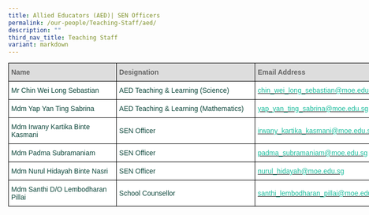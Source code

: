 ```yaml
---
title: Allied Educators (AED)| SEN Officers
permalink: /our-people/Teaching-Staff/aed/
description: ""
third_nav_title: Teaching Staff
variant: markdown
---
```

<style type="text/css">
.tg  {border-collapse:collapse;border-spacing:0;margin:0px auto;}
.tg td{border-color:black;border-style:solid;border-width:1px;font-family:Arial, sans-serif;font-size:14px;
  overflow:hidden;padding:10px 5px;word-break:normal;}
.tg th{border-color:black;border-style:solid;border-width:1px;font-family:Arial, sans-serif;font-size:14px;
  font-weight:normal;overflow:hidden;padding:10px 5px;word-break:normal;}
.tg .tg-yhj3{background-color:#FFF;color:#0C463A;text-align:left;vertical-align:middle}
.tg .tg-feqv{background-color:#DDD;color:#666;font-weight:bold;text-align:left;vertical-align:middle}
.tg .tg-o5fr{background-color:#FFF;color:#FD6500;text-align:left;vertical-align:middle}
</style>
<table class="tg" style="undefined;table-layout: fixed; width: 800px">
<colgroup>
<col style="width: 223px">
<col style="width: 287px">
<col style="width: 300px">
</colgroup>
<tbody>
  <tr>
    <td class="tg-feqv"><span style="color:#666;background-color:#DDD">Name</span></td>
    <td class="tg-feqv"><span style="color:#666;background-color:#DDD">Designation</span></td>
    <td class="tg-feqv"><span style="color:#666;background-color:#DDD">Email Address</span></td>
  </tr>
  <tr>
    <td class="tg-yhj3">Mr Chin Wei Long Sebastian<br></td>
    <td class="tg-yhj3">AED Teaching &amp; Learning (Science)<br></td>
    <td class="tg-o5fr"><a href="mailto:chin_wei_long_sebastian@moe.edu.sg"><span style="text-decoration:none;color:#1ABC9C">chin_wei_long_sebastian@moe.edu.sg</span></a><br></td>
  </tr>
	<tr>
    <td class="tg-yhj3">Mdm Yap Yan Ting Sabrina </td>
    <td class="tg-yhj3">AED Teaching &amp; Learning (Mathematics)</td>
    <td class="tg-o5fr"><a href="mailto:yap_yan_ting_sabrina@moe.edu.sg"><span style="text-decoration:none;color:#1ABC9C">yap_yan_ting_sabrina@moe.edu.sg</span></a> </td>
  </tr>
  <tr>
    <td class="tg-yhj3">Mdm Irwany Kartika Binte Kasmani<br></td>
    <td class="tg-yhj3">SEN Officer<br></td>
    <td class="tg-o5fr"><a href="mailto:irwany_kartika_kasmani@moe.edu.sg"><span style="text-decoration:none;color:#1ABC9C">irwany_kartika_kasmani@moe.edu.sg</span></a><br></td>
  </tr>
  <tr>
    <td class="tg-yhj3">Mdm Padma Subramaniam </td>
    <td class="tg-yhj3"> SEN Officer</td>
    <td class="tg-o5fr"><a href="mailto:padma_subramaniam@moe.edu.sg"><span style="text-decoration:none;color:#1ABC9C">padma_subramaniam@moe.edu.sg</span></a> </td>
	</tr>
  <tr>
    <td class="tg-yhj3">Mdm Nurul Hidayah Binte Nasri </td>
    <td class="tg-yhj3"> SEN Officer</td>
    <td class="tg-o5fr"><a href="mailto:"><span style="text-decoration:none;color:#1ABC9C">nurul_hidayah@moe.edu.sg</span></a> </td>
  </tr>
  <tr>
  <td class="tg-yhj3">Mdm Santhi D/O Lembodharan Pillai</td>
  <td class="tg-yhj3">School Counsellor </td>
  <td class="tg-o5fr"><a href="mailto:santhi_lembodharan_pillai@moe.edu.sg"><span style="text-decoration:none;color:#1ABC9C">santhi_lembodharan_pillai@moe.edu.sg</span></a> </td>
  </tr>
</tbody>
</table>